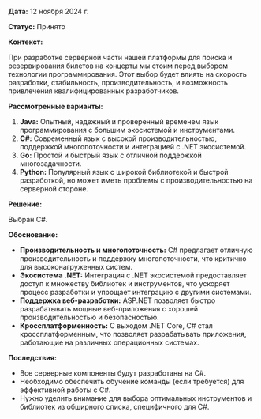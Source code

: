 
**Дата:** 12 ноября 2024 г.

**Статус:** Принято

**Контекст:** 

При разработке серверной части нашей платформы для поиска и резервирования билетов на концерты мы стоим перед выбором технологии программирования. Этот выбор будет влиять на скорость разработки, стабильность, производительность, и возможность привлечения квалифицированных разработчиков.

**Рассмотренные варианты:**

1. **Java:** Опытный, надежный и проверенный временем язык программирования с большим экосистемой и инструментами.
2. **С#:** Современный язык с высокой производительностью, поддержкой многопоточности и интеграцией с .NET экосистемой.
3. **Go:** Простой и быстрый язык с отличной поддержкой многозадачности.
4. **Python:** Популярный язык с широкой библиотекой и быстрой разработкой, но может иметь проблемы с производительностью на серверной стороне.

**Решение:**

Выбран С#.

**Обоснование:**

- **Производительность и многопоточность:** C# предлагает отличную производительность и поддержку многопоточности, что критично для высоконагруженных систем.
- **Экосистема .NET:** Интеграция с .NET экосистемой предоставляет доступ к множеству библиотек и инструментов, что ускоряет процесс разработки и упрощает интеграцию с другими системами.
- **Поддержка веб-разработки:** ASP.NET позволяет быстро разрабатывать мощные веб-приложения с хорошей производительностью и безопасностью.
- **Кроссплатформенность:** С выходом .NET Core, C# стал кроссплатформенным, что позволяет разрабатывать приложения, работающие на различных операционных системах.

**Последствия:**

- Все серверные компоненты будут разработаны на С#.
- Необходимо обеспечить обучение команды (если требуется) для эффективной работы с C#.
- Нужно уделить внимание для выбора оптимальных инструментов и библиотек из обширного списка, специфичного для C#.
